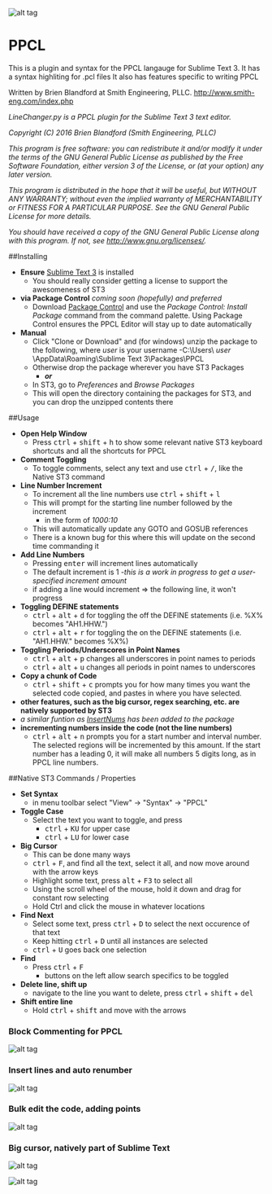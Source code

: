 ![alt tag](https://cloud.githubusercontent.com/assets/10290469/15780076/ef8afc0a-296d-11e6-862a-abc5fa1eb382.png)

# PPCL

This is a plugin and syntax for the PPCL langauge for Sublime Text 3.
It has a syntax highliting for .pcl files
It also has features specific to writing PPCL


Written by Brien Blandford at Smith Engineering, PLLC.
http://www.smith-eng.com/index.php


*LineChanger.py is a PPCL plugin for the Sublime Text 3 text editor.*

*Copyright (C) 2016  Brien Blandford (Smith Engineering, PLLC)*

*This program is free software: you can redistribute it and/or modify*
*it under the terms of the GNU General Public License as published by*
*the Free Software Foundation, either version 3 of the License, or*
*(at your option) any later version.*

*This program is distributed in the hope that it will be useful,*
*but WITHOUT ANY WARRANTY; without even the implied warranty of*
*MERCHANTABILITY or FITNESS FOR A PARTICULAR PURPOSE.  See the*
*GNU General Public License for more details.*

*You should have received a copy of the GNU General Public License*
*along with this program.  If not, see <http://www.gnu.org/licenses/>.*



##Installing
- **Ensure** [Sublime Text 3](https://www.sublimetext.com/3) is installed
	- You should really consider getting a license to support the awesomeness of ST3
- **via Package Control** *coming soon (hopefully) and preferred*
	- Download [Package Control](https://packagecontrol.io/) and use the *Package Control: Install Package* command from the command palette. Using Package Control ensures the PPCL Editor will stay up to date automatically
- **Manual**
	- Click "Clone or Download" and  (for windows) unzip the package to the following, where *user* is your username
		-C:\Users\ *user* \AppData\Roaming\Sublime Text 3\Packages\PPCL
	- Otherwise drop the package wherever you have ST3 Packages
		- ***or***
	- In ST3, go to *Preferences* and *Browse Packages*
	- This will open the directory containing the packages for ST3, and you can drop the unzipped contents there

##Usage
- **Open Help Window**
	- Press <kbd>ctrl</kbd> + <kbd>shift</kbd> + <kbd>h</kbd> to show some relevant native ST3 keyboard shortcuts and all the shortcuts for PPCL
- **Comment Toggling**
	- To toggle comments, select any text and use <kbd>ctrl</kbd> + <kbd>/</kbd>, like the Native ST3 command
- **Line Number Increment**
	- To increment all the line numbers use <kbd>ctrl</kbd> + <kbd>shift</kbd> + <kbd>l</kbd>
	- This will prompt for the starting line number followed by the increment
		- in the form of *1000:10*
	- This will automatically update any GOTO and GOSUB references
	- There is a known bug for this where this will update on the second time commanding it
- **Add Line Numbers**
	- Pressing <kbd>enter</kbd> will increment lines automatically
	- The default increment is 1
	-*this is a work in progress to get a user-specified increment amount*
	- if adding a line would increment => the following line, it won't progress
- **Toggling DEFINE statements**
	- <kbd>ctrl</kbd> + <kbd>alt</kbd> + <kbd>d</kbd> for toggling the off the DEFINE statements (i.e. %X% becomes "AH1.HHW.")
	- <kbd>ctrl</kbd> + <kbd>alt</kbd> + <kbd>r</kbd> for toggling the on the DEFINE statements (i.e. "AH1.HHW." becomes %X%)
- **Toggling Periods/Underscores in Point Names**
	- <kbd>ctrl</kbd> + <kbd>alt</kbd> + <kbd>p</kbd> changes all underscores in point names to periods
	- <kbd>ctrl</kbd> + <kbd>alt</kbd> + <kbd>u</kbd> changes all periods in point names to underscores
- **Copy a chunk of Code**
	- <kbd>ctrl</kbd> + <kbd>shift</kbd> + <kbd>c</kbd> prompts you for how many times you want the selected code copied, and pastes in where you have selected.
- **other features, such as the big cursor, regex searching, etc. are natively supported by ST3**
- *a similar funtion as [InsertNums](https://packagecontrol.io/packages/Insert%20Nums) has been added to the package*
- **incrementing numbers inside the code (not the line numbers)**
	- <kbd>ctrl</kbd> + <kbd>alt</kbd> + <kbd>n</kbd> prompts you for a start number and interval number.  The selected regions will be incremented by this amount.  If the start number has a leading 0, it will make all numbers 5 digits long, as in PPCL line numbers.

##Native ST3 Commands / Properties
- **Set Syntax**
	- in menu toolbar select "View" -> "Syntax" -> "PPCL"
- **Toggle Case**
	- Select the text you want to toggle, and press
		- <kbd>ctrl</kbd> + <kbd>KU</kbd> for upper case
		- <kbd>ctrl</kbd> + <kbd>LU</kbd> for lower case
- **Big Cursor**
	- This can be done many ways
	- <kbd>ctrl</kbd> + <kbd>F</kbd>, and find all the text, select it all, and now move around with the arrow keys
	- Highlight some text, press <kbd>alt</kbd> + <kbd>F3</kbd> to select all
	- Using the scroll wheel of the mouse, hold it down and drag for constant row selecting
	- Hold Ctrl and click the mouse in whatever locations
- **Find Next**
	- Select some text, press <kbd>ctrl</kbd> + <kbd>D</kbd> to select the next occurence of that text
	- Keep hitting <kbd>ctrl</kbd> + <kbd>D</kbd> until all instances are selected
	- <kbd>ctrl</kbd> + <kbd>U</kbd> goes back one selection
- **Find**
	- Press <kbd>ctrl</kbd> + <kbd>F</kbd>
		- buttons on the left allow search specifics to be toggled
- **Delete line, shift up**
	- navigate to the line you want to delete, press <kbd>ctrl</kbd> + <kbd>shift</kbd> + <kbd>del</kbd>
- **Shift entire line**
	- Hold <kbd>ctrl</kbd> + <kbd>shift</kbd> and move with the arrows

### Block Commenting for PPCL
![alt tag](https://cloud.githubusercontent.com/assets/10290469/15620019/c507b5c4-2425-11e6-9e0f-a3697ecbd0c0.gif)


### Insert lines and auto renumber
![alt tag](https://cloud.githubusercontent.com/assets/10290469/15620027/cf0ff4fa-2425-11e6-9f33-26dbe2314918.gif)


### Bulk edit the code, adding points
![alt tag](https://cloud.githubusercontent.com/assets/10290469/15620036/db199fe4-2425-11e6-8818-cf13ffe7d25f.gif)


### Big cursor, natively part of Sublime Text
![alt tag](https://cloud.githubusercontent.com/assets/10290469/15620038/dfa1561a-2425-11e6-9572-2213421cac3d.gif)

![alt tag](https://cloud.githubusercontent.com/assets/10290469/15780076/ef8afc0a-296d-11e6-862a-abc5fa1eb382.png)